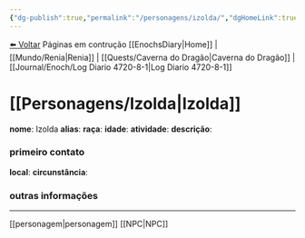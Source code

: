 ```yaml
---
{"dg-publish":true,"permalink":"/personagens/izolda/","dgHomeLink":true,"dgPassFrontmatter":false}
---
```


<a href="javascript:history.back()">⬅️ Voltar</a>
Páginas em contrução
[[EnochsDiary|Home]] | [[Mundo/Renia|Renia]] | [[Quests/Caverna do Dragão|Caverna do Dragão]] | [[Journal/Enoch/Log Diario 4720-8-1|Log Diario 4720-8-1]] 
# [[Personagens/Izolda|Izolda]]
**nome**: Izolda
**alias**: 
**raça**: 
**idade**: 
**atividade**: 
**descrição**: 

### primeiro contato
**local**: 
**circunstância**: 

### outras informações

---
[[personagem|personagem]] [[NPC|NPC]] 
